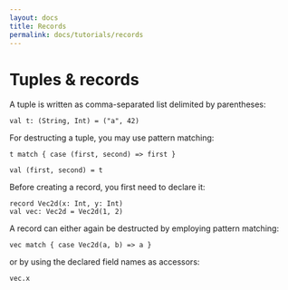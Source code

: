 ```yaml
---
layout: docs
title: Records
permalink: docs/tutorials/records
---
```


# Tuples & records

A tuple is written as comma-separated list delimited by parentheses:

```
val t: (String, Int) = ("a", 42)
```

For destructing a tuple, you may use pattern matching:

```effekt:repl
t match { case (first, second) => first }
```

```
val (first, second) = t
```

Before creating a record, you first need to declare it:

```
record Vec2d(x: Int, y: Int)
val vec: Vec2d = Vec2d(1, 2)
```

A record can either again be destructed by employing pattern matching:

```effekt:repl
vec match { case Vec2d(a, b) => a }
```

or by using the declared field names as accessors:

```effekt:repl
vec.x
```
